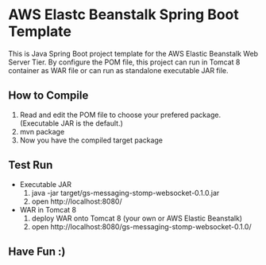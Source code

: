 # AWS Elastc Beanstalk Spring Boot Template
This is Java Spring Boot project template for the AWS Elastic Beanstalk Web Server Tier.
By configure the POM file, this project can run in Tomcat 8 container as WAR file or can run as standalone executable JAR file.


## How to Compile
1. Read and edit the POM file to choose your prefered package. (Executable JAR is the default.)
2. mvn package
3. Now you have the compiled target package


## Test Run
* Executable JAR
    1. java -jar target/gs-messaging-stomp-websocket-0.1.0.jar
    2. open http://localhost:8080/
* WAR in Tomcat 8
    1. deploy WAR onto Tomcat 8 (your own or AWS Elastic Beanstalk)
    2. open http://localhost:8080/gs-messaging-stomp-websocket-0.1.0/


## Have Fun :)


